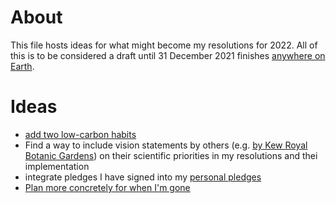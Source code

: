 # About

This file hosts ideas for what might become my resolutions for 2022. All of this is to be considered a draft until 31 December 2021 finishes [anywhere on Earth](https://en.wikipedia.org/wiki/Anywhere_on_Earth).

# Ideas

* [add two low-carbon habits](https://twitter.com/KHayhoe/status/1354124680978968576)
* Find a way to include vision statements by others (e.g. [by Kew Royal Botanic Gardens](http://web.archive.org/web/20210601021921/https://www.kew.org/sites/default/files/2021-05/RBG%20Kew%20Scientific%20Priorities%202021%20-%202030%20-%20May%202021.pdf)) on their scientific priorities in my resolutions and thei implementation
* integrate pledges I have signed into my [personal pledges](https://github.com/Daniel-Mietchen/pledges)
* [Plan more concretely for when I'm gone](https://github.com/Daniel-Mietchen/ideas/issues/518)
